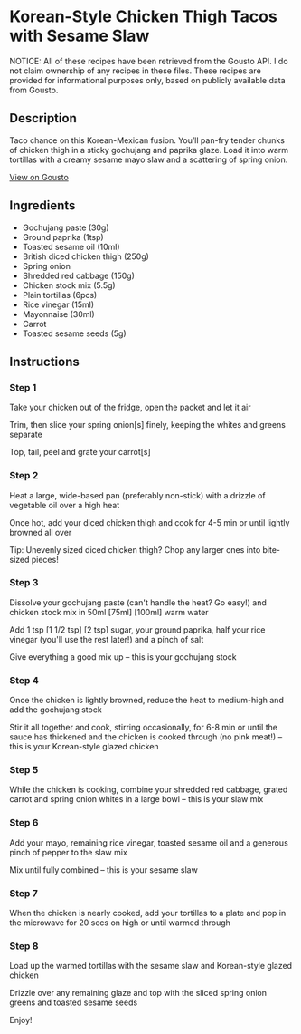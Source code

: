 # Korean-Style Chicken Thigh Tacos with Sesame Slaw

NOTICE: All of these recipes have been retrieved from the Gousto API. I do not claim ownership of any recipes in these files. These recipes are provided for informational purposes only, based on publicly available data from Gousto.

## Description

Taco chance on this Korean-Mexican fusion. You’ll pan-fry tender chunks of chicken thigh in a sticky gochujang and paprika glaze. Load it into warm tortillas with a creamy sesame mayo slaw and a scattering of spring onion.

[View on Gousto](https://www.gousto.co.uk/recipes/cookbook/korean-style-chicken-thigh-tacos-with-sesame-slaw)

## Ingredients

- Gochujang paste (30g)
- Ground paprika (1tsp)
- Toasted sesame oil (10ml)
- British diced chicken thigh (250g)
- Spring onion
- Shredded red cabbage (150g)
- Chicken stock mix (5.5g)
- Plain tortillas (6pcs)
- Rice vinegar (15ml)
- Mayonnaise (30ml)
- Carrot
- Toasted sesame seeds (5g)

## Instructions


### Step 1

Take your chicken out of the fridge, open the packet and let it air

Trim, then slice your spring onion[s] finely, keeping the whites and greens separate

Top, tail, peel and grate your carrot[s]


### Step 2

Heat a large, wide-based pan (preferably non-stick) with a drizzle of vegetable oil over a high heat

Once hot, add your diced chicken thigh and cook for 4-5 min or until lightly browned all over

Tip: Unevenly sized diced chicken thigh? Chop any larger ones into bite-sized pieces!


### Step 3

Dissolve your gochujang paste (can't handle the heat? Go easy!) and chicken stock mix in 50ml <span class="text-purple">[75ml]</span> <span class="text-danger">[100ml]</span> warm water

Add 1 tsp<span class="text-danger"> <span class="text-purple">[1 1/2 tsp] </span>[2 tsp]</span> sugar, your ground paprika, half your rice vinegar (you'll use the rest later!) and a pinch of salt

Give everything a good mix up – this is your gochujang stock


### Step 4

Once the chicken is lightly browned, reduce the heat to medium-high and add the gochujang stock

Stir it all together and cook, stirring occasionally, for 6-8 min or until the sauce has thickened and the chicken is cooked through (no pink meat!) – this is your Korean-style glazed chicken


### Step 5

While the chicken is cooking, combine your shredded red cabbage, grated carrot and spring onion whites in a large bowl – this is your slaw mix


### Step 6

Add your mayo, remaining rice vinegar, toasted sesame oil and a generous pinch of pepper to the slaw mix

Mix until fully combined – this is your sesame slaw


### Step 7

When the chicken is nearly cooked, add your tortillas to a plate and pop in the microwave for 20 secs on high or until warmed through

### Step 8

Load up the warmed tortillas with the sesame slaw and Korean-style glazed chicken

Drizzle over any remaining glaze and top with the sliced spring onion greens and toasted sesame seeds

Enjoy!

